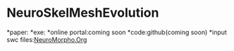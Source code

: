 # NeuroSkelMeshEvolution
*paper:
*exe:
*online portal:coming soon
*code:github(coming soon)
*input swc files:[NeuroMorpho.Org](https://neuromorpho.org/)
